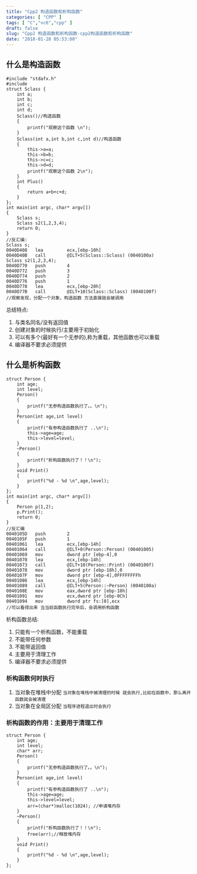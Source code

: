 ```yaml
---
title: "Cpp2 构造函数和析构函数"
categories: [ "CPP" ]
tags: [ "C","vc6","cpp" ]
draft: false
slug: "Cpp2 构造函数和析构函数-cpp2构造函数和析构函数"
date: "2018-01-28 05:53:00"
---
```




## 什么是构造函数

    #include "stdafx.h"
    #include
    struct Sclass {
        int a;
        int b;
        int c;
        int d;
        Sclass()//构造函数
        {
            printf("观察这个函数 \n");
        }
        Sclass(int a,int b,int c,int d)//构造函数
        {
            this->a=a;
            this->b=b;
            this->c=c;
            this->d=d;
            printf("观察这个函数 2\n");
        }
        int Plus()
        {
            return a+b+c+d;
        }
    };
    int main(int argc, char* argv[])
    {
        Sclass s;
        Sclass s2(1,2,3,4);
        return 0;
    }
    //反汇编:
    Sclass s;
    0040D408   lea         ecx,[ebp-10h]
    0040D40B   call        @ILT+5(Sclass::Sclass) (0040100a)
    Sclass s2(1,2,3,4);
    0040D770   push        4
    0040D772   push        3
    0040D774   push        2
    0040D776   push        1
    0040D778   lea         ecx,[ebp-20h]
    0040D77B   call        @ILT+10(Sclass::Sclass) (0040100f)
    //观察发现，分配一个对象，构造函数 方法直接就会被调用
    

总结特点:

  1. 与类名同名/没有返回值
  2. 创建对象的时候执行/主要用于初始化
  3. 可以有多个(最好有一个无参的),称为重载，其他函数也可以重载
  4. 编译器不要求必须提供

## 什么是析构函数

    struct Person {
        int age;
        int level;
        Person()
        {
            printf("无参构造函数执行了。。\n");
        }
        Person(int age,int level)
        {
            printf("有参构造函数执行了 ..\n");
            this->age=age;
            this->level=level;
        }
        ~Person()
        {
            printf("析构函数执行了！！\n");
        }
        void Print()
        {
            printf("%d - %d \n",age,level);
        }
    };
    int main(int argc, char* argv[])
    {
        Person p(1,2);
        p.Print();
        return 0;
    }
    //反汇编
    0040105D   push        2
    0040105F   push        1
    00401061   lea         ecx,[ebp-14h]
    00401064   call        @ILT+0(Person::Person) (00401005)
    00401069   mov         dword ptr [ebp-4],0
    00401070   lea         ecx,[ebp-14h]
    00401073   call        @ILT+10(Person::Print) (0040100f)
    00401078   mov         dword ptr [ebp-18h],0
    0040107F   mov         dword ptr [ebp-4],0FFFFFFFFh
    00401086   lea         ecx,[ebp-14h]
    00401089   call        @ILT+5(Person::~Person) (0040100a)
    0040108E   mov         eax,dword ptr [ebp-18h]
    00401091   mov         ecx,dword ptr [ebp-0Ch]
    00401094   mov         dword ptr fs:[0],ecx
    //可以看得出来 当当前函数执行完毕后，会调用析构函数

析构函数总结:

  1. 只能有一个析构函数，不能重载
  2. 不能带任何参数
  3. 不能带返回值
  4. 主要用于清理工作
  5. 编译器不要求必须提供

### 析构函数何时执行

  1. 当对象在堆栈中分配 `当对象在堆栈中被清理的时候 就会执行,比如在函数中，那么离开函数就会被清理`
  2. 当对象在全局区分配 `当程序进程退出时会执行`

### 析构函数的作用：主要用于清理工作

    struct Person {
        int age;
        int level;
        char* arr;
        Person()
        {
            printf("无参构造函数执行了。。\n");
        }
        Person(int age,int level)
        {
            printf("有参构造函数执行了 ..\n");
            this->age=age;
            this->level=level;
            arr=(char*)malloc(1024); //申请堆内存
        }
        ~Person()
        {
            printf("析构函数执行了！！\n");
            free(arr);//释放堆内存
        }
        void Print()
        {
            printf("%d - %d \n",age,level);
        }
    };